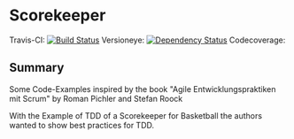 # Scorekeeper
Travis-CI: [![Build Status](https://travis-ci.org/digifa/Scorekeeper.svg?branch=master)](https://travis-ci.org/digifa/Scorekeeper) Versioneye: [![Dependency Status](https://www.versioneye.com/user/projects/57951c38b4e86c0052556732/badge.svg?style=flat-square)](https://www.versioneye.com/user/projects/57951c38b4e86c0052556732) Codecoverage:
## Summary
Some Code-Examples inspired by the book "Agile Entwicklungspraktiken mit Scrum" by Roman Pichler and Stefan Roock

With the Example of TDD of a Scorekeeper for Basketball the authors wanted to show best practices for TDD.